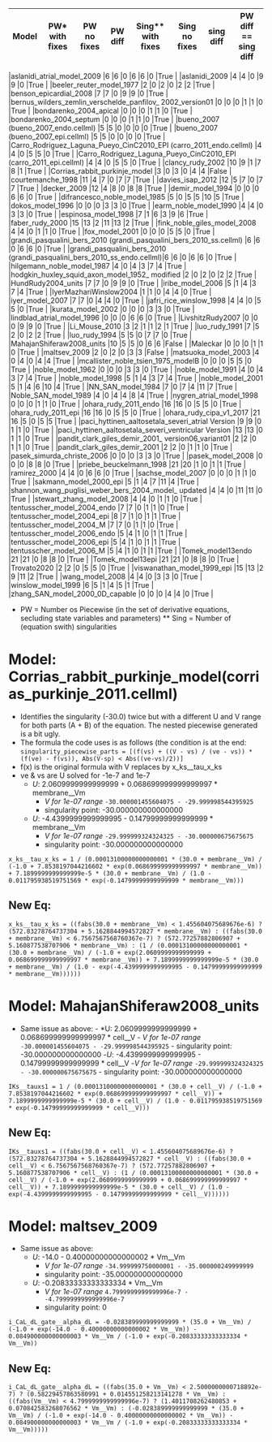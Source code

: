 
|Model                                                                   |PW* with fixes|PW no fixes|PW diff|Sing** with fixes|Sing no fixes|sing diff|PW diff == sing diff|
|---                                                                     |---|---|---|---|---|---|---|

|aslanidi_atrial_model_2009                                              |6  |6  |0  |6  |6  |0  |True |
|aslanidi_2009                                                           |4  |4  |0  |9  |9  |0  |True |
|beeler_reuter_model_1977                                                |2  |0  |2  |0  |2  |2  |True |
|benson_epicardial_2008                                                  |7  |7  |0  |9  |9  |0  |True |
|bernus_wilders_zemlin_verschelde_panfilov_ 2002_version01               |0  |0  |0  |1  |1  |0  |True |
|bondarenko_2004_apical                                                  |0  |0  |0  |1  |1  |0  |True |
|bondarenko_2004_septum                                                  |0  |0  |0  |1  |1  |0  |True |
|bueno_2007 (bueno_2007_endo.cellml)                                     |5  |5  |0  |0  |0  |0  |True |
|bueno_2007 (bueno_2007_epi.cellml)                                      |5  |5  |0  |0  |0  |0  |True |
|Carro_Rodriguez_Laguna_Pueyo_CinC2010_EPI (carro_2011_endo.cellml)      |4  |4  |0  |5  |5  |0  |True |
|Carro_Rodriguez_Laguna_Pueyo_CinC2010_EPI (carro_2011_epi.cellml)       |4  |4  |0  |5  |5  |0  |True |
|clancy_rudy_2002                                                        |10  |9  |1  |7  |8  |1  |True |
|Corrias_rabbit_purkinje_model                                           |3  |0  |3  |0  |4  |4  |False |
|courtemanche_1998                                                       |11  |4  |7  |0  |7  |7  |True |
|davies_isap_2012                                                        |12  |5  |7  |0  |7  |7  |True |
|decker_2009                                                             |12  |4  |8  |0  |8  |8  |True |
|demir_model_1994                                                        |0  |0  |0  |6  |6  |0  |True |
|difrancesco_noble_model_1985                                            |5  |0  |5  |5  |10  |5  |True |
|dokos_model_1996                                                        |0  |0  |0  |3  |3  |0  |True |
|earm_noble_model_1990                                                   |4  |4  |0  |3  |3  |0  |True |
|espinosa_model_1998                                                     |7  |1  |6  |3  |9  |6  |True |
|faber_rudy_2000                                                         |15  |13  |2  |11  |13  |2  |True |
|fink_noble_giles_model_2008                                             |4  |4  |0  |1  |1  |0  |True |
|fox_model_2001                                                          |0  |0  |0  |5  |5  |0  |True |
|grandi_pasqualini_bers_2010 (grandi_pasqualini_bers_2010_ss.cellml)     |6  |6  |0  |6  |6  |0  |True |
|grandi_pasqualini_bers_2010 (grandi_pasqualini_bers_2010_ss_endo.cellml)|6  |6  |0  |6  |6  |0  |True |
|hilgemann_noble_model_1987                                              |4  |0  |4  |3  |7  |4  |True |
|hodgkin_huxley_squid_axon_model_1952_ modified                          |2  |0  |2  |0  |2  |2  |True |
|HundRudy2004_units                                                      |7  |7  |0  |9  |9  |0  |True |
|iribe_model_2006                                                        |5  |1  |4  |3  |7  |4  |True |
|IyerMazhariWinslow2004                                                  |1  |1  |0  |4  |4  |0  |True |
|iyer_model_2007                                                         |7  |7  |0  |4  |4  |0  |True |
|jafri_rice_winslow_1998                                                 |4  |4  |0  |5  |5  |0  |True |
|kurata_model_2002                                                       |0  |0  |0  |3  |3  |0  |True |
|lindblad_atrial_model_1996                                              |0  |0  |0  |6  |6  |0  |True |
|LivshitzRudy2007                                                        |0  |0  |0  |9  |9  |0  |True |
|Li_Mouse_2010                                                           |3  |2  |1  |1  |2  |1  |True |
|luo_rudy_1991                                                           |7  |5  |2  |0  |2  |2  |True |
|luo_rudy_1994                                                           |5  |5  |0  |7  |7  |0  |True |
|MahajanShiferaw2008_units                                               |10  |5  |5  |0  |6  |6  |False |
|Maleckar                                                                |0  |0  |0  |1  |1  |0  |True |
|maltsev_2009                                                            |2  |0  |2  |0  |3  |3  |False |
|matsuoka_model_2003                                                     |4  |0  |4  |0  |4  |4  |True |
|mcallister_noble_tsien_1975_modelB                                      |0  |0  |0  |5  |5  |0  |True |
|noble_model_1962                                                        |0  |0  |0  |3  |3  |0  |True |
|noble_model_1991                                                        |4  |0  |4  |3  |7  |4  |True |
|noble_model_1998                                                        |5  |1  |4  |3  |7  |4  |True |
|noble_model_2001                                                        |5  |1  |4  |6  |10  |4  |True |
|NN_SAN_model_1984                                                       |7  |0  |7  |4  |11  |7  |True |
|Noble_SAN_model_1989                                                    |4  |0  |4  |4  |8  |4  |True |
|nygren_atrial_model_1998                                                |0  |0  |0  |1  |1  |0  |True |
|ohara_rudy_2011_endo                                                    |16  |16  |0  |5  |5  |0  |True |
|ohara_rudy_2011_epi                                                     |16  |16  |0  |5  |5  |0  |True |
|ohara_rudy_cipa_v1_2017                                                 |21  |16  |5  |0  |5  |5  |True |
|paci_hyttinen_aaltosetala_severi_atrial Version                         |9  |9  |0  |1  |1  |0  |True |
|paci_hyttinen_aaltosetala_severi_ventricular Version                    |13  |13  |0  |1  |1  |0  |True |
|pandit_clark_giles_demir_2001_ version06_variant01                      |2  |2  |0  |1  |1  |0  |True |
|pandit_clark_giles_demir_2001                                           |2  |2  |0  |1  |1  |0  |True |
|pasek_simurda_christe_2006                                              |0  |0  |0  |3  |3  |0  |True |
|pasek_model_2008                                                        |0  |0  |0  |8  |8  |0  |True |
|priebe_beuckelmann_1998                                                 |21  |20  |1  |0  |1  |1  |True |
|ramirez_2000                                                            |4  |4  |0  |6  |6  |0  |True |
|sachse_model_2007                                                       |0  |0  |0  |1  |1  |0  |True |
|sakmann_model_2000_epi                                                  |5  |1  |4  |7  |11  |4  |True |
|shannon_wang_puglisi_weber_bers_2004_model_ updated                     |4  |4  |0  |11  |11  |0  |True |
|stewart_zhang_model_2008                                                |4  |4  |0  |1  |1  |0  |True |
|tentusscher_model_2004_endo                                             |7  |7  |0  |1  |1  |0  |True |
|tentusscher_model_2004_epi                                              |8  |7  |1  |0  |1  |1  |True |
|tentusscher_model_2004_M                                                |7  |7  |0  |1  |1  |0  |True |
|tentusscher_model_2006_endo                                             |5  |4  |1  |0  |1  |1  |True |
|tentusscher_model_2006_epi                                              |5  |4  |1  |0  |1  |1  |True |
|tentusscher_model_2006_M                                                |5  |4  |1  |0  |1  |1  |True |
|Tomek_model13endo                                                       |21  |21  |0  |8  |8  |0  |True |
|Tomek_model13epi                                                        |21  |21  |0  |8  |8  |0  |True |
|Trovato2020                                                             |2  |2  |0  |5  |5  |0  |True |
|viswanathan_model_1999_epi                                              |15  |13  |2  |9  |11  |2  |True |
|wang_model_2008                                                         |4  |4  |0  |3  |3  |0  |True |
|winslow_model_1999                                                      |6  |5  |1  |4  |5  |1  |True |
|zhang_SAN_model_2000_0D_capable                                         |0  |0  |0  |4  |4  |0  |True |


*  PW = Number os Piecewise (in the set of derivative equations, secluding state variables and parameters)
** Sing = Number of (equation swith) singularities

# Model: Corrias_rabbit_purkinje_model(corrias_purkinje_2011.cellml)
- Identifies the singularity (-30.0) twice but with a different U and V range for both parts (A + B) of the equation. The nested piecewise generated is a bit ugly. 
- The formula the code uses is as follows (the condition is at the end: `singularity_piecewise_parts = [(f(vs) + ((V - vs) / (ve - vs)) * (f(ve) - f(vs)), Abs(V-sp) < Abs((ve-vs)/2))]`
- f(x) is the original formula with V replaces by x_ks__tau_x_ks
- ve & vs are U solved for -1e-7 and 1e-7
    - *U*: 2.0609999999999999 + 0.068699999999999997 * membrane__Vm
        - *V for 1e-07 range* `-30.000001455604075 - -29.999998544395925`
        - singularity point: -30.000000000000000
    - *U*: -4.4399999999999995 - 0.14799999999999999 * membrane__Vm
        - *V for 1e-07 range* `-29.999999324324325 - -30.000000675675675`
        - singularity point: -30.000000000000000
```
x_ks__tau_x_ks = 1 / (0.00013100000000000001 * (30.0 + membrane__Vm) / (-1.0 + 7.8538197044216602 * exp(0.068699999999999997 * membrane__Vm)) + 7.1899999999999999e-5 * (30.0 + membrane__Vm) / (1.0 - 0.011795938519751569 * exp(-0.14799999999999999 * membrane__Vm)))
```
## New Eq:
```
x_ks__tau_x_ks = ((fabs(30.0 + membrane__Vm) < 1.455604075689676e-6) ? (572.83278764737304 + 5.1628844994572827 * membrane__Vm) : ((fabs(30.0 + membrane__Vm) < 6.7567567568760367e-7) ? (572.77257882806907 + 5.160877538707906 * membrane__Vm) : (1 / (0.00013100000000000001 * (30.0 + membrane__Vm) / (-1.0 + exp(2.0609999999999999 + 0.068699999999999997 * membrane__Vm)) + 7.1899999999999999e-5 * (30.0 + membrane__Vm) / (1.0 - exp(-4.4399999999999995 - 0.14799999999999999 * membrane__Vm))))))
```


# Model: MahajanShiferaw2008_units
- Same issue as above:
        - *U: 2.0609999999999999 + 0.068699999999999997 * cell__V
            - *V for 1e-07 range*  `-30.000001455604075 - -29.999998544395925`
            - singularity point: -30.000000000000000
        -*U*: -4.4399999999999995 - 0.14799999999999999 * cell__V
            -*V for 1e-07 range* `-29.999999324324325 - -30.000000675675675`
            - singularity point: -30.000000000000000
```
IKs__tauxs1 = 1 / (0.00013100000000000001 * (30.0 + cell__V) / (-1.0 + 7.8538197044216602 * exp(0.068699999999999997 * cell__V)) + 7.1899999999999999e-5 * (30.0 + cell__V) / (1.0 - 0.011795938519751569 * exp(-0.14799999999999999 * cell__V)))
```
## New Eq:
```
IKs__tauxs1 = ((fabs(30.0 + cell__V) < 1.455604075689676e-6) ? (572.83278764737304 + 5.1628844994572827 * cell__V) : ((fabs(30.0 + cell__V) < 6.7567567568760367e-7) ? (572.77257882806907 + 5.160877538707906 * cell__V) : (1 / (0.00013100000000000001 * (30.0 + cell__V) / (-1.0 + exp(2.0609999999999999 + 0.068699999999999997 * cell__V)) + 7.1899999999999999e-5 * (30.0 + cell__V) / (1.0 - exp(-4.4399999999999995 - 0.14799999999999999 * cell__V))))))
```


# Model: maltsev_2009
- Same issue as above:
    - *U*: -14.0 - 0.40000000000000002 * Vm__Vm
        - *V for 1e-07 range* `-34.999999750000001 - -35.000000249999999`
        - singularity point: -35.000000000000000
    - *U*: -0.20833333333333334 * Vm__Vm
        - *V for 1e-07 range* `4.7999999999999996e-7 - -4.7999999999999996e-7`
        - singularity point: 0
```
i_CaL_dL_gate__alpha_dL = -0.028389999999999999 * (35.0 + Vm__Vm) / (-1.0 + exp(-14.0 - 0.40000000000000002 * Vm__Vm)) - 0.084900000000000003 * Vm__Vm / (-1.0 + exp(-0.20833333333333334 * Vm__Vm))
```
## New Eq:
```
i_CaL_dL_gate__alpha_dL = ((fabs(35.0 + Vm__Vm) < 2.5000000000718892e-7) ? (0.58229457863580991 + 0.014551258213141278 * Vm__Vm) : ((fabs(Vm__Vm) < 4.7999999999999996e-7) ? (1.4011708262480853 + 0.070842583268076562 * Vm__Vm) : (-0.028389999999999999 * (35.0 + Vm__Vm) / (-1.0 + exp(-14.0 - 0.40000000000000002 * Vm__Vm)) - 0.084900000000000003 * Vm__Vm / (-1.0 + exp(-0.20833333333333334 * Vm__Vm)))))
```